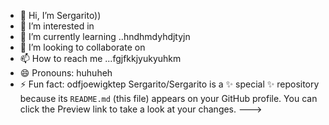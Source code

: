 - 👋 Hi, I’m Sergarito))
- 👀 I’m interested in 
- 🌱 I’m currently learning ..hndhmdyhdjtyjn
- 💞️ I’m looking to collaborate on 
- 📫 How to reach me ...fgjfkkjyukyuhkm
- 😄 Pronouns: huhuheh
- ⚡ Fun fact: odfjoewigktep
Sergarito/Sergarito is a ✨ special ✨ repository because its `README.md` (this file) appears on your GitHub profile.
You can click the Preview link to take a look at your changes.
--->
